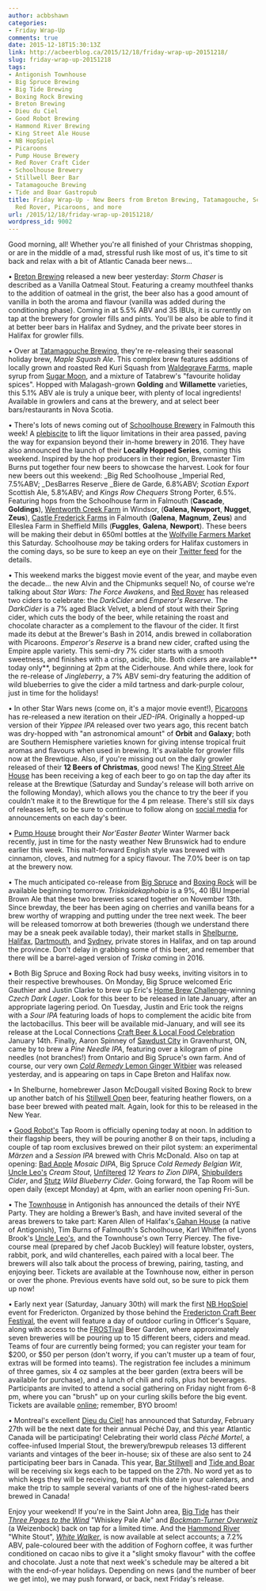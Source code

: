```yaml
---
author: acbbshawn
categories:
- Friday Wrap-Up
comments: true
date: 2015-12-18T15:30:13Z
link: http://acbeerblog.ca/2015/12/18/friday-wrap-up-20151218/
slug: friday-wrap-up-20151218
tags:
- Antigonish Townhouse
- Big Spruce Brewing
- Big Tide Brewing
- Boxing Rock Brewing
- Breton Brewing
- Dieu du Ciel
- Good Robot Brewing
- Hammond River Brewing
- King Street Ale House
- NB HopSpiel
- Picaroons
- Pump House Brewery
- Red Rover Craft Cider
- Schoolhouse Brewery
- Stillwell Beer Bar
- Tatamagouche Brewing
- Tide and Boar Gastropub
title: Friday Wrap-Up - New Beers from Breton Brewing, Tatamagouche, Schoolhouse,
  Red Rover, Picaroons, and more
url: /2015/12/18/friday-wrap-up-20151218/
wordpress_id: 9002
---
```


Good morning, all! Whether you're all finished of your Christmas shopping, or are in the middle of a mad, stressful rush like most of us, it's time to sit back and relax with a bit of Atlantic Canada beer news...

• [Breton Brewing](http://bretonbrewing.ca/) released a new beer yesterday: _Storm Chaser_ is described as a Vanilla Oatmeal Stout. Featuring a creamy mouthfeel thanks to the addition of oatmeal in the grist, the beer also has a good amount of vanilla in both the aroma and flavour (vanilla was added during the conditioning phase). Coming in at 5.5% ABV and 35 IBUs, it is currently on tap at the brewery for growler fills and pints. You'll be also be able to find it at better beer bars in Halifax and Sydney, and the private beer stores in Halifax for growler fills.

• Over at [Tatamagouche Brewing](http://tatabrew.com/), they're re-releasing their seasonal holiday brew, _Maple Squash Ale_. This complex brew features additions of locally grown and roasted Red Kuri Squash from [Waldegrave Farms](http://www.waldegravefarm.com/), maple syrup from [Sugar Moon](http://www.sugarmoon.ca/), and a mixture of Tatabrew's "favourite holiday spices". Hopped with Malagash-grown **Golding** and **Willamette** varieties, this 5.1% ABV ale is truly a unique beer, with plenty of local ingredients! Available in growlers and cans at the brewery, and at select beer bars/restaurants in Nova Scotia.

• There's lots of news coming out of [Schoolhouse Brewery](http://www.schoolhousebrewery.ca/) in Falmouth this week! A [plebiscite](http://www.hantsjournal.ca/News/Local/2015-12-09/article-4370173/West-Hants-residents-approve-lifting-liquor-limitations/1) to lift the liquor limitations in their area passed, paving the way for expansion beyond their in-home brewery in 2016. They have also announced the launch of their **Locally Hopped Series**, coming this weekend. Inspired by the hop producers in their region, Brewmaster Tim Burns put together four new beers to showcase the harvest. Look for four new beers out this weekend: _Big Red Schoolhouse _Imperial Red, 7.5%ABV; _DesBarres Reserve _Biere de Garde, 6.8%ABV; _Scotian Export_ Scottish Ale, 5.8%ABV; and _Kings Row Chequers_ Strong Porter, 6.5%. Featuring hops from the Schoolhouse farm in Falmouth (**Cascade**, **Goldings**), [Wentworth Creek Farm](https://www.facebook.com/wentworthcreekfarm/) in Windsor, (**Galena, Newport**, **Nugget**, **Zeus**), [Castle Frederick Farms](https://www.facebook.com/castlefrederickfarms/) in Falmouth (**Galena**, **Magnum**, **Zeus**) and Elleslea Farm in Sheffield Mills (**Fuggles**, **Galena**, **Newport**). These beers will be making their debut in 650ml bottles at the [Wolfville Farmers Market](http://www.wolfvillefarmersmarket.ca/) this Saturday. Schoolhouse *may* be taking orders for Halifax customers in the coming days, so be sure to keep an eye on their [Twitter feed](https://twitter.com/SHBPrincipal) for the details.

• This weekend marks the biggest movie event of the year, and maybe even the decade... the new Alvin and the Chipmunks sequel! No, of course we're talking about _Star Wars: The Force Awakens_, and [Red Rover](http://www.redroverbrew.com/) has released two ciders to celebrate: the _DarkCider_ and _Emperor's Reserve_. The _DarkCider_ is a 7% aged Black Velvet, a blend of stout with their Spring cider, which cuts the body of the beer, while retaining the roast and chocolate character as a complement to the flavour of the cider. It first made its debut at the Brewer's Bash in 2014, andis brewed in collaboration with Picaroons. _Emperor's Reserve_ is a brand new cider, crafted using the Empire apple variety. This semi-dry 7% cider starts with a smooth sweetness, and finishes with a crisp, acidic, bite. Both ciders are available** today only**, beginning at 2pm at the Ciderhouse. And while there, look for the re-release of _Jingleberry_, a 7% ABV semi-dry featuring the addition of wild blueberries to give the cider a mild tartness and dark-purple colour, just in time for the holidays!

• In other Star Wars news (come on, it's a major movie event!), [Picaroons](https://www.facebook.com/picaroons) has re-released a new iteration on their _JED-IPA_. Originally a hopped-up version of their _Yippee IPA_ released over two years ago, this recent batch was dry-hopped with "an astronomical amount" of **Orbit** and **Galaxy**; both are Southern Hemisphere varieties known for giving intense tropical fruit aromas and flavours when used in brewing. It's available for growler fills now at the Brewtique. Also, if you're missing out on the daily growler released of their **12 Beers of Christmas**, good news! The [King Street Ale House](http://thekingstreetalehouse.ca/) has been receiving a keg of each beer to go on tap the day after its release at the Brewtique (Saturday and Sunday's release will both arrive on the following Monday), which allows you the chance to try the beer if you couldn't make it to the Brewtique for the 4 pm release. There's still six days of releases left, so be sure to continue to follow along on [social media](https://twitter.com/picaroons) for announcements on each day's beer.

• [Pump House](http://beer.pumphousebrewery.ca/) brought their _Nor'Easter Beater_ Winter Warmer back recently, just in time for the nasty weather New Brunswick had to endure earlier this week. This malt-forward English style was brewed with cinnamon, cloves, and nutmeg for a spicy flavour. The 7.0% beer is on tap at the brewery now.

• The much anticipated co-release from [Big Spruce](http://www.bigspruce.ca/) and [Boxing Rock](http://www.boxingrock.ca/) will be available beginning tomorrow. _Triskaidekaphobia_ is a 9%, 40 IBU Imperial Brown Ale that these two breweries scared together on November 13th. Since brewday, the beer has been aging on cherries and vanilla beans for a brew worthy of wrapping and putting under the tree next week. The beer will be released tomorrow at both breweries (though we understand there may be a sneak peek available today), their market stalls in [Shelburne](http://www.shelburnensfarmersmarket.ca/), [Halifax](http://www.halifaxfarmersmarket.com/), [Dartmouth](http://www.alderneylanding.com/market/), and [Sydney](http://www.capebretonfarmersmarket.com/), private stores in Halifax, and on tap around the province. Don't delay in grabbing some of this beer, and remember that there will be a barrel-aged version of _Triska_ coming in 2016.

• Both Big Spruce and Boxing Rock had busy weeks, inviting visitors in to their respective brewhouses. On Monday, Big Spruce welcomed Eric Gauthier and Justin Clarke to brew up Eric's [Home Brew Challenge](https://www.facebook.com/events/815036745283070/)-winning _Czech Dark Lager_. Look for this beer to be released in late January, after an appropriate lagering period. On Tuesday, Justin and Eric took the reigns with a _Sour IPA_ featuring loads of hops to complement the acidic bite from the lactobacillus. This beer will be available mid-January, and will see its release at the Local Connections [Craft Beer & Local Food Celebration](http://localconnections.ca/events/view/536/the-third-annual-craft-beer-local-food-celebration) January 14th. Finally, Aaron Spinney of [Sawdust City](http://www.sawdustcitybrewing.com/) in Gravenhurst, ON, came by to brew a _Pine Needle IPA_, featuring over a kilogram of pine needles (not branches!) from Ontario and Big Spruce's own farm. And of course, our very own [_Cold Remedy_ Lemon Ginger Witbier](http://acbeerblog.ca/2015/12/17/cold-remedy/) was released yesterday, and is appearing on taps in Cape Breton and Halifax now.

• In Shelburne, homebrewer Jason McDougall visited Boxing Rock to brew up another batch of his [Stillwell Open](http://blog.barstillwell.com/theopen/) beer, featuring heather flowers, on a base beer brewed with peated malt. Again, look for this to be released in the New Year.

• [Good Robot's](http://wroughtironbrewing.ca/) Tap Room is officially opening today at noon. In addition to their flagship beers, they will be pouring another 8 on their taps, including a couple of tap room exclusives brewed on their pilot system: an experimental _Märzen_  and a _Session IPA_ brewed with Chris McDonald. Also on tap at opening: [Bad Apple](http://badapplebrewhouse.ca/) _Mosaic DIPA_, Big Spruce _Cold Remedy Belgian Wit_, [Uncle Leo's](http://uncleleosbrewery.ca/) _Cream Stout_, [Unfiltered](http://unfuckingfiltered.com/) _12 Years to Zion DIPA_, [Shipbuilders](http://www.shipbuilderscider.ca/) _Cider_, and [Stutz](http://www.stutzcider.com/) _Wild Blueberry Cider_. Going forward, the Tap Room will be open daily (except Monday) at 4pm, with an earlier noon opening Fri-Sun.

• The [Townhouse](http://antigonishtownhouse.wordpress.com/) in Antigonish has announced the details of their NYE Party. They are holding a Brewer’s Bash, and have invited several of the areas brewers to take part: Karen Allen of Halifax's[ Gahan House](http://halifax.gahan.ca/) (a native of Antigonish), Tim Burns of Falmouth's Schoolhouse, Karl Whiffen of Lyons Brook's [Uncle Leo's](http://uncleleosbrewery.ca/), and the Townhouse's own Terry Piercey. The five-course meal (prepared by chef Jacob Buckley) will feature lobster, oysters, rabbit, pork, and wild chanterelles, each paired with a local beer. The brewers will also talk about the process of brewing, pairing, tasting, and enjoying beer. Tickets are available at the Townhouse now, either in person or over the phone. Previous events have sold out, so be sure to pick them up now!

• Early next year (Saturday, January 30th) will mark the first [NB HopSpiel](https://www.facebook.com/events/519971988178613/) event for Fredericton. Organized by those behind the [Fredericton Craft Beer Festival](http://www.frederictoncraftbeerfestival.com/), the event will feature a day of outdoor curling in Officer's Square, along with access to the [FROSTival](http://www.tourismfredericton.ca/en/thingstodo/Frostival.asp) Beer Garden, where approximately seven breweries will be pouring up to 15 different beers, ciders and mead. Teams of four are currently being formed; you can register your team for $200, or $50 per person (don't worry, if you can't muster up a team of four, extras will be formed into teams). The registration fee includes a minimum of three games, six 4 oz samples at the beer garden (extra beers will be available for purchase), and a lunch of chili and rolls, plus hot beverages. Participants are invited to attend a social gathering on Friday night from 6-8 pm, where you can "brush" up on your curling skills before the big event. Tickets are available [online](http://www.eventbrite.ca/e/nb-hopspiel-2016-tickets-19776457918?aff=FB); remember, BYO broom!

• Montreal's excellent [Dieu du Ciel!](http://dieuduciel.com/en/) has announced that Saturday, February 27th will be the next date for their annual Péché Day, and this year Atlantic Canada will be participating! Celebrating their world class _Péché Mortel_, a coffee-infused Imperial Stout, the brewery/brewpub releases 13 different variants and vintages of the beer in-house; six of these are also sent to 24 participating beer bars in Canada. This year, [Bar Stillwell](http://www.barstillwell.com/) and [Tide and Boar](http://www.tideandboar.com/) will be receiving six kegs each to be tapped on the 27th. No word yet as to which kegs they will be receiving, but mark this date in your calendars, and make the trip to sample several variants of one of the highest-rated beers brewed in Canada!

Enjoy your weekend! If you're in the Saint John area, [Big Tide](https://www.facebook.com/pages/Big-Tide-Brewing-Co/301456876447) has their _[Three Pages to the Wind](http://acbeerblog.ca/2014/04/11/friday-wrap-up-20140411/)_ "Whiskey Pale Ale" and _[Bockman-Turner Overweiz](http://acbeerblog.ca/2015/11/06/friday-wrap-up-20151106/)_ (a Weizenbock) back on tap for a limited time. And the [Hammond River](https://www.facebook.com/hammondriverbrewery) "White Stout", _[White Walker](http://acbeerblog.ca/2015/11/13/friday-wrap-up-20151113/)_, is now available at select accounts; a 7.2% ABV, pale-coloured beer with the addition of Foghorn coffee, it was further conditioned on cacao nibs to give it a "slight smoky flavour" with the coffee and chocolate. Just a note that next week's schedule may be altered a bit with the end-of-year holidays. Depending on news (and the number of beer we get into), we may push forward, or back, next Friday's release.
